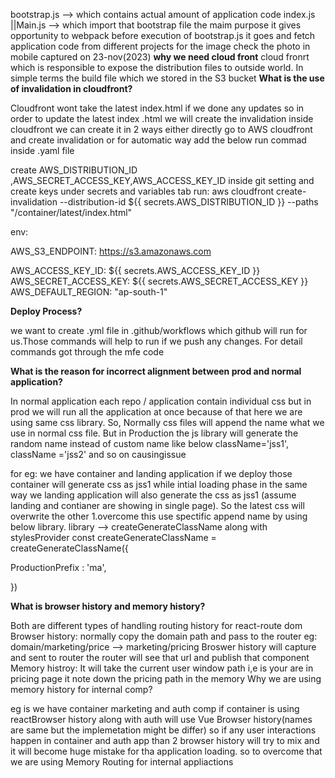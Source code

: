 bootstrap.js --> which contains actual amount of application code
index.js ||Main.js --> which import that bootstrap file the maim purpose it gives opportunity to webpack before execution of bootstrap.js it goes and fetch application code from different projects
for the image check the photo in mobile captured on 23-nov(2023)
**why we need cloud front**
cloud fronrt which is responsible to expose the distribution files to outside world.
In simple terms the build file which we stored in the S3 bucket 
**What is the use of invalidation in cloudfront?**

Cloudfront wont take the latest index.html if we done any updates
so in order to update the latest index .html we will create the invalidation inside cloudfront
we can create it in 2 ways
either directly go to AWS  cloudfront and create invalidation
or for automatic way add the below run commad inside .yaml file

create AWS_DISTRIBUTION_ID ,AWS_SECRET_ACCESS_KEY,AWS_ACCESS_KEY_ID inside git setting and create keys under secrets and variables tab
run: aws cloudfront create-invalidation --distribution-id ${{ secrets.AWS_DISTRIBUTION_ID }} --paths "/container/latest/index.html"        

   env:  

AWS_S3_ENDPOINT: https://s3.amazonaws.com        

AWS_ACCESS_KEY_ID: ${{ secrets.AWS_ACCESS_KEY_ID }}                 AWS_SECRET_ACCESS_KEY: ${{ secrets.AWS_SECRET_ACCESS_KEY }}           AWS_DEFAULT_REGION: "ap-south-1"

**Deploy Process?**

we want to create .yml file in .github/workflows which github will run for us.Those commands will help to run if we push any changes.
For detail commands got through the mfe code

**What is the reason for incorrect alignment between prod and normal application?**

In normal application each repo / application contain individual css
but in prod we will run all the application at once because of that here we are using same css library. So, Normally css files will append the name what we use in normal css file. But in Production the js library will generate the random name instead of custom name like below
className='jss1', className ='jss2' and so on causingissue

for eg: we have container and landing application if we deploy those container  will generate css as jss1 while intial loading phase in the same way we landing application will also generate the css as jss1 (assume landing and contianer are showing in single page). So the latest css will overwrite the other 1.overcome this use spectific append name by using below library.
library --> createGenerateClassName  along with stylesProvider
const createGenerateClassName = createGenerateClassName({

ProductionPrefix : 'ma',

})

**What is browser history and memory history?**

Both are different types of handling routing history for react-route dom
Browser history: normally copy the domain path and pass to the router
eg: domain/marketing/price --> marketing/pricing  Broswer history will capture and sent to router the router will see that url and publish that component
Memory histroy: It will take the current user window path i,e is your are in pricing page it note down the pricing path in the memory
Why we are using memory history for internal comp?

eg is we have container marketing and auth comp
if container is using  reactBrowser history along with auth will use Vue Browser history(names are same but the implemetation might be differ)
so if any user interactions happen in container and auth app than 2 browser history will try to mix and it will become huge mistake for tha application loading.
so to overcome that we are using Memory Routing for internal appliactions
